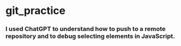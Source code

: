 # git_practice
### I used ChatGPT to understand how to push to a remote repository and to debug selecting elements in JavaScript.